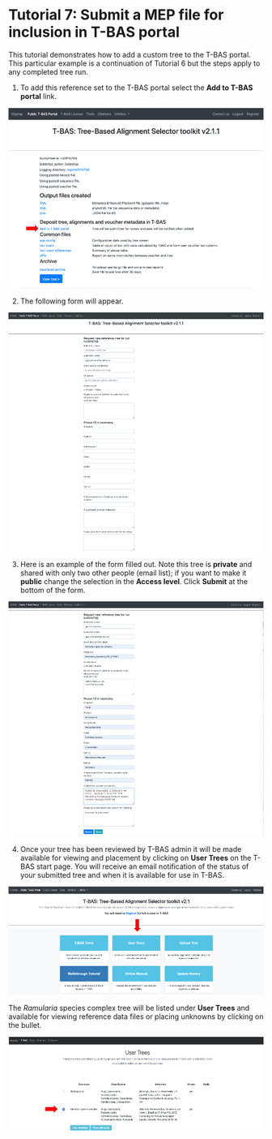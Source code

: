 # Tutorial 7: Submit a MEP file for inclusion in T-BAS portal

This tutorial demonstrates how to add a custom tree to the T-BAS portal. This particular example is a continuation of Tutorial 6 but the steps apply to any completed tree run.

1. To add this reference set to the T-BAS portal select the **Add to T-BAS portal** link.

![](images/tbas-tutorial7/Tutorial4.14.png)

2. The following form will appear.

![](images/tbas-tutorial7/Tutorial4.15.png)

3. Here is an example of the form filled out. Note this tree is **private** and shared with only two other people (email list); if you want to make it **public** change the selection in the **Access level**. Click **Submit** at the bottom of the form.

![](images/tbas-tutorial7/Tutorial4.16.png)

4. Once your tree has been reviewed by T-BAS admin it will be made available for viewing and placement by clicking on **User Trees** on the T-BAS start page. You will receive an email notification of the status of your submitted tree and when it is available for use in T-BAS.  

![](images/tbas-tutorial7/Tutorial4.17.1.png)

The *Ramularia* species complex tree will be listed under **User Trees** and available for viewing reference data files or placing unknowns by clicking on the bullet. 

![](images/tbas-tutorial7/Tutorial4.17.2.png)
